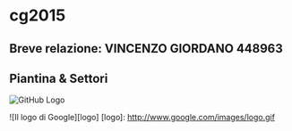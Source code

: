 # cg2015

## Breve relazione: VINCENZO GIORDANO 448963
## Piantina & Settori
![GitHub Logo](http://home/kony/Scrivania/ScreenGrafica/scrivania.jpg)

![Il logo di Google][logo]
[logo]: http://www.google.com/images/logo.gif
